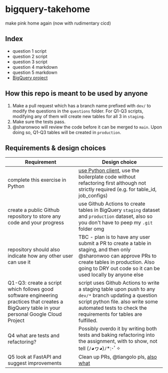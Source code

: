 # bigquery-takehome
make pink home again (now with rudimentary cicd)

## Index

* question 1 script
* question 2 script
* question 3 script
* question 4 markdown
* question 5 markdown
* [BigQuery project](https://console.cloud.google.com/bigquery?project=foodpanda-de-test-sharon&ws=!1m4!1m3!3m2!1sfoodpanda-de-test-sharon!2sstaging)

## How this repo is meant to be used by anyone

1. Make a pull request which has a branch name prefixed with `dev/` to modify the questions in the `questions` folder. For Q1-Q3 scripts, modifying any of them will create new tables for all 3 in `staging`.
2. Make sure the tests pass. 
3. @sharonwoo will review the code before it can be merged to `main`. Upon doing so, Q1-Q3 tables will be created in `production`. 

## Requirements & design choices

| Requirement   | Design choice        |
| ---           | ---                  |
| complete this exercise in Python | [use Python client](https://cloud.google.com/python/docs/reference/bigquery/latest), use the boilerplate code without refactoring first although not strictly required (e.g. for table_id, job_configs) |
| create a public Github repository to store any code and your progress | use Github Actions to create tables in BigQuery `staging` dataset and `production` dataset, also so you don't have to peep my `.git` folder omg |
| repository should also indicate how any other user can use it | TBC - plan is to have any user submit a PR to create a table in staging, and then only @sharonwoo can approve PRs to create tables in production. Also going to DRY out code so it can be used locally by anyone else |
| Q1-Q3: create a script which follows good software engineering practices that creates a BigQuery table in your personal Google Cloud Project | script uses Github Actions to write a staging table upon push to any `dev/*` branch updating a question script python file. also write some automated tests to check the requirements for tables are fulfilled. | 
| Q4 what are tests and refactoring? | Possibly overdo it by writing both tests and baking refactoring into the assignment, with  to show, not tell (ﾉ◕ヮ◕)ﾉ*:･ﾟ✧ |
| Q5 look at FastAPI and suggest improvements | Clean up PRs, @tiangolo pls, [also](https://github.com/zhanymkanov/fastapi-best-practices#6-follow-the-rest) [what](https://github.com/tiangolo/fastapi/discussions/9412)|
